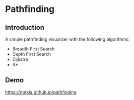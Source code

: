 # Pathfinding

## Introduction
A simple pathfinding visualizer with the following algorithms:
- Breadth First Search
- Depth First Search
- Dijkstra
- A*

## Demo
https://notxia.github.io/pathfinding